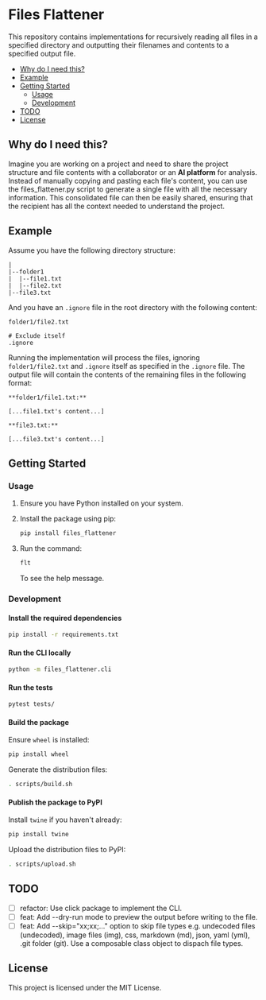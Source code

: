 # Files Flattener

This repository contains implementations for recursively reading all files in a specified directory and outputting their filenames and contents to a specified output file.

- [Why do I need this?](#why-do-i-need-this)
- [Example](#example)
- [Getting Started](#getting-started)
  - [Usage](#usage)
  - [Development](#development)
- [TODO](#todo)
- [License](#license)

## Why do I need this?

Imagine you are working on a project and need to share the project structure and file contents with a collaborator or an **AI platform** for analysis. Instead of manually copying and pasting each file's content, you can use the files_flattener.py script to generate a single file with all the necessary information. This consolidated file can then be easily shared, ensuring that the recipient has all the context needed to understand the project.

## Example

Assume you have the following directory structure:

```
|
|--folder1
|  |--file1.txt
|  |--file2.txt
|--file3.txt
```

And you have an `.ignore` file in the root directory with the following content:

```
folder1/file2.txt

# Exclude itself
.ignore
```

Running the implementation will process the files, ignoring `folder1/file2.txt` and `.ignore` itself as specified in the `.ignore` file. The output file will contain the contents of the remaining files in the following format:

```
**folder1/file1.txt:**

[...file1.txt's content...]

**file3.txt:**

[...file3.txt's content...]
```

## Getting Started

### Usage

1. Ensure you have Python installed on your system.
2. Install the package using pip:
   ```sh
   pip install files_flattener
   ```
3. Run the command:

   ```sh
   flt
   ```

   To see the help message.

### Development

#### Install the required dependencies

```sh
pip install -r requirements.txt
```

#### Run the CLI locally

```sh
python -m files_flattener.cli
```

#### Run the tests

```sh
pytest tests/
```

#### Build the package

Ensure `wheel` is installed:

```sh
pip install wheel
```

Generate the distribution files:

```sh
. scripts/build.sh
```

#### Publish the package to PyPI

Install `twine` if you haven't already:

```sh
pip install twine
```

Upload the distribution files to PyPI:

```sh
. scripts/upload.sh
```

## TODO

- [ ] refactor: Use click package to implement the CLI.
- [ ] feat: Add --dry-run mode to preview the output before writing to the file.
- [ ] feat: Add --skip="xx;xx;..." option to skip file types e.g. undecoded files (undecoded), image files (img), css, markdown (md), json, yaml (yml), .git folder (git). Use a composable class object to dispach file types. 
## License

This project is licensed under the MIT License.
